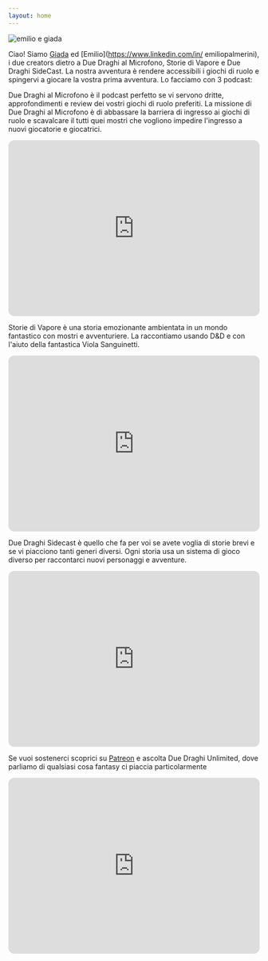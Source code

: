 ```yaml
---
layout: home
---
```

![emilio e giada](/assets/images/emilio_giada.jpg)

Ciao! Siamo [Giada](https://www.giadataribelli.com/) ed [Emilio](https://www.linkedin.com/in/
emiliopalmerini), i due creators dietro a Due Draghi al Microfono, Storie di Vapore e Due Draghi SideCast. 
La nostra avventura è rendere accessibili i giochi di ruolo e spingervi a giocare la vostra prima avventura. Lo facciamo con 3 podcast:

Due Draghi al Microfono è il podcast perfetto se vi servono dritte, approfondimenti e review dei vostri giochi di ruolo preferiti. La missione di Due Draghi al Microfono è di abbassare la barriera di ingresso ai giochi di ruolo e scavalcare il tutti quei mostri che vogliono impedire l'ingresso a nuovi giocatorie e giocatrici.

<iframe style="border-radius:12px" src="https://open.spotify.com/embed/show/1xUd7hMLVjCUcvDDtqyP5q?utm_source=generator" width="100%" height="352" frameBorder="0" allowfullscreen="" allow="autoplay; clipboard-write; encrypted-media; fullscreen; picture-in-picture" loading="lazy"></iframe>


Storie di Vapore è una storia emozionante ambientata in un mondo fantastico con mostri e avventuriere. La raccontiamo usando D&D e con l'aiuto della fantastica Viola Sanguinetti. 

<iframe style="border-radius:12px" src="https://open.spotify.com/embed/show/5tExscuC59ILdVBHxDF2kz?utm_source=generator" width="100%" height="352" frameBorder="0" allowfullscreen="" allow="autoplay; clipboard-write; encrypted-media; fullscreen; picture-in-picture" loading="lazy"></iframe>


Due Draghi Sidecast è quello che fa per voi se avete voglia di storie brevi e se vi piacciono tanti generi diversi. Ogni storia usa un sistema di gioco diverso per raccontarci nuovi personaggi e avventure.
<iframe style="border-radius:12px" src="https://open.spotify.com/embed/show/78Db3i2bBJd5MFtdOxSyr1?utm_source=generator" width="100%" height="352" frameBorder="0" allowfullscreen="" allow="autoplay; clipboard-write; encrypted-media; fullscreen; picture-in-picture" loading="lazy"></iframe>


Se vuoi sostenerci scoprici su [Patreon](patreon.com/DueDraghiPlus) e ascolta Due Draghi Unlimited, dove parliamo di qualsiasi cosa fantasy ci piaccia particolarmente
<iframe style="border-radius:12px" src="https://open.spotify.com/embed/show/5vXtEiIreNzB15dfapZjd2?utm_source=generator" width="100%" height="352" frameBorder="0" allowfullscreen="" allow="autoplay; clipboard-write; encrypted-media; fullscreen; picture-in-picture" loading="lazy"></iframe>
